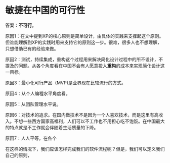 # 敏捷在中国的可行性

答案：**不可行**。

原因1：在文中提到XP的核心原则是简单设计，由具体的实践来支撑起这个原则。但谁能理解到XP的实践时用来支持它的原则这一步。很难，很多人也不想理解，只想借助已有的经验来做。

原因2：测试，持续集成，重构这个过程用来解决简化设计过程中的所不设计，不提及的问题。从各个角度看在中国不会有人愿意投入**重构**的成本来实现简化设计这一目标。

原因3：最小化可行产品（MVP)是业界现在比较流行的方式。

原因4：从个人编程水平角度看。

原因5：从团队管理水平说。

原因6：对技术的追求。在国内做技术不是因为一个人喜欢技术，而是这里有高收入。不想一些西方国家高福利，人们可以不工作也不用担心吃不饱饭。在中国最大的特点就是不工作就会伴随着生活质量的下降。

原因7：人人平等。在各个

在这样的情况下，我们应该怎样完成我们的软件流程呢？但是，我们可以定义我们自己的原则，